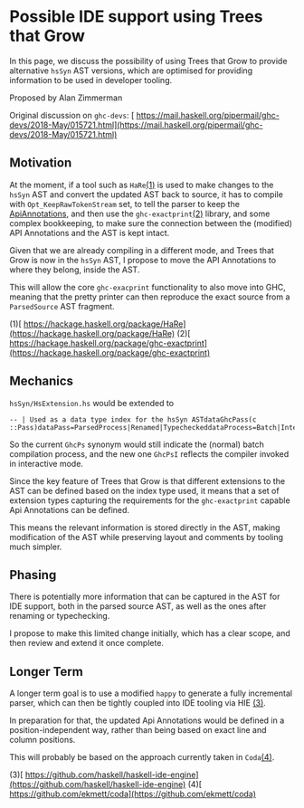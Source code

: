 # Possible IDE support using Trees that Grow


In this page, we discuss the possibility of using Trees that Grow to provide alternative `hsSyn` AST versions, which are optimised for providing information to be used in developer tooling.
 


Proposed by Alan Zimmerman


Original discussion on `ghc-devs`: [ https://mail.haskell.org/pipermail/ghc-devs/2018-May/015721.html](https://mail.haskell.org/pipermail/ghc-devs/2018-May/015721.html)

## Motivation


At the moment, if a tool such as `HaRe`[(1)](implementing-trees-that-grow/ide-support#) is used to make changes to the `hsSyn` AST and convert the updated AST back to source, it has to compile with `Opt_KeepRawTokenStream` set, to tell the parser to keep the [ApiAnnotations](api-annotations), and then use the `ghc-exactprint`[(2)](implementing-trees-that-grow/ide-support#) library, and some complex bookkeeping, to make sure the connection between the (modified) API Annotations and the AST is kept intact.


Given that we are already compiling in a different mode, and Trees that Grow is now in the `hsSyn` AST, I propose to move the API Annotations to where they belong, inside the AST.


This will allow the core `ghc-exacprint` functionality to also move into GHC, meaning that the pretty printer can then reproduce the exact source from a `ParsedSource` AST fragment.

(1)[ https://hackage.haskell.org/package/HaRe](https://hackage.haskell.org/package/HaRe)
(2)[ https://hackage.haskell.org/package/ghc-exactprint](https://hackage.haskell.org/package/ghc-exactprint)

## Mechanics

`hsSyn/HsExtension.hs` would be extended to

```
-- | Used as a data type index for the hsSyn ASTdataGhcPass(c ::Pass)dataPass=ParsedProcess|Renamed|TypecheckeddataProcess=Batch|InteractivetypeGhcPs=GhcPass('Parsed'Batch)typeGhcPsI=GhcPass('Parsed'Interactive)
```


So the current `GhcPs` synonym would still indicate the (normal) batch compilation process, and the new one `GhcPsI` reflects the compiler invoked in interactive mode.


Since the key feature of Trees that Grow is that different extensions to the AST can be defined based on the index type used, it means that a set of extension types capturing the requirements for the `ghc-exactprint` capable Api Annotations can be defined.


This means the relevant information is stored directly in the AST, making modification of the AST while preserving layout and comments by tooling much simpler. 

## Phasing


There is potentially more information that can be captured in the AST for IDE support, both in the parsed source AST, as well as the ones after renaming or typechecking.


I propose to make this limited change initially, which has a clear scope, and then review and extend it once complete.

## Longer Term


A longer term goal is to use a modified `happy` to generate a fully incremental parser, which can then be tightly coupled into IDE tooling via HIE [(3)](implementing-trees-that-grow/ide-support#).


In preparation for that, the updated Api Annotations would be defined in a position-independent way, rather than being based on exact line and column positions.


This will probably be based on the approach currently taken in `Coda`[(4)](implementing-trees-that-grow/ide-support#).

(3)[ https://github.com/haskell/haskell-ide-engine](https://github.com/haskell/haskell-ide-engine)
(4)[ https://github.com/ekmett/coda](https://github.com/ekmett/coda)